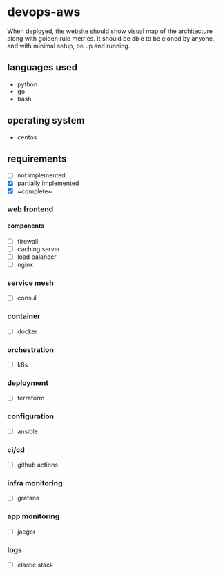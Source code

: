 # devops-aws

When deployed, the website should show visual map of the architecture along with golden rule metrics. It should be able to be cloned by anyone, and with minimal setup, be up and running.

## languages used
- python
- go
- bash

## operating system
- centos

## requirements
- [ ] not implemented
- [x] partially implemented
- [x] ~complete~

### web frontend
#### components
- [ ] firewall
- [ ] caching server
- [ ] load balancer
- [ ] nginx

### service mesh
- [ ] consul

### container
- [ ] docker

### orchestration
- [ ] k8s

### deployment
- [ ] terraform

### configuration
- [ ] ansible

### ci/cd
- [ ] github actions

### infra monitoring
- [ ] grafana

### app monitoring
- [ ] jaeger

### logs
- [ ] elastic stack
